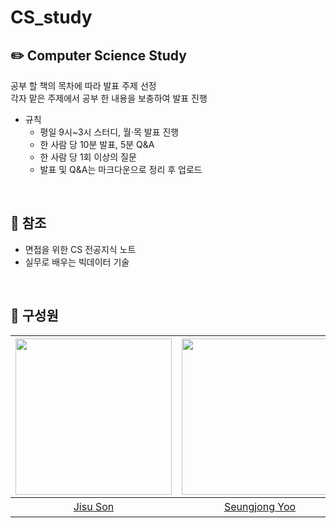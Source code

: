 # CS_study

## ✏️ Computer Science Study  
공부 할 책의 목차에 따라 발표 주제 선정  
각자 맡은 주제에서 공부 한 내용을 보충하여 발표 진행
- 규칙
    - 평일 9시~3시 스터디, 월·목 발표 진행
    - 한 사람 당 10분 발표, 5분 Q&A
    - 한 사람 당 1회 이상의 질문
    - 발표 및 Q&A는 마크다운으로 정리 후 업로드

<br>

## 📖 참조
- 면접을 위한 CS 전공지식 노트
- 실무로 배우는 빅데이터 기술

<br>

## 🍏 구성원
|[<img src="https://avatars.githubusercontent.com/u/108858121?v=4" width="250" >](https://github.com/zisu17) |[<img src="https://avatars.githubusercontent.com/u/61510481?v=4" width="250" >](https://github.com/Beigee)|[<img src="https://avatars.githubusercontent.com/u/108858309?v=4" width="250" >](https://github.com/Leesylim)|[<img src="https://avatars.githubusercontent.com/u/108858076?v=4" width="250" >](https://github.com/hhongpiz)|
|:---:|:---:|:---:|:---:|
|[Jisu Son](https://github.com/zisu17) |[Seungjong Yoo](https://github.com/Beigee) |[이상엽](https://github.com/Leesylim)| [Hyojeong Hong](https://github.com/hhongpiz)|

<br>